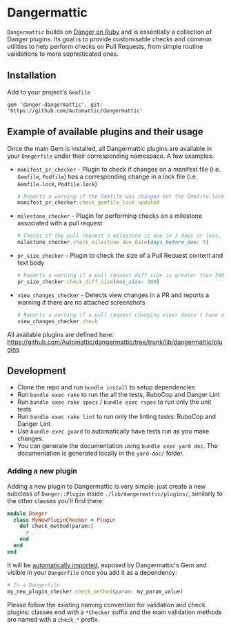 # Dangermattic
`Dangermattic` builds on [Danger on Ruby](https://danger.systems/ruby/) and is essentially a collection of Danger plugins. Its goal is to provide customisable checks and common utilities to help perform checks on Pull Requests, from simple routine validations to more sophisticated ones.

## Installation

Add to your project's `Gemfile`
```
gem 'danger-dangermattic', git: 'https://github.com/Automattic/dangermattic'
```

## Example of available plugins and their usage

Once the main Gem is installed, all Dangermattic plugins are available in your `Dangerfile` under their corresponding namespace. A few examples:

- `manifest_pr_checker` - Plugin to check if changes on a manifest file (i.e. `Gemfile`, `Podfile`) has a corresponding change in a lock file (i.e. `Gemfile.lock`, `Podfile.lock`)
    ```ruby
    # Reports a warning if the Gemfile was changed but the Gemfile.lock wasn't
    manifest_pr_checker.check_gemfile_lock_updated
    ```
- `milestone_checker` - Plugin for performing checks on a milestone associated with a pull request
    ```ruby
    # Checks if the pull request's milestone is due in 3 days or less, reporting a warning if that's the case
    milestone_checker.check_milestone_due_date(days_before_due: 3)
    ```
- `pr_size_checker` - Plugin to check the size of a Pull Request content and text body
    ```ruby
    # Reports a warning if a pull request diff size is greater than 300
    pr_size_checker.check_diff_size(max_size: 300)
    ```
- `view_changes_checker` - Detects view changes in a PR and reports a warning if there are no attached screenshots
    ```ruby
    # Reports a warning if a pull request changing views doesn't have a screenshot
    view_changes_checker.check
    ```

All available plugins are defined here: https://github.com/Automattic/dangermattic/tree/trunk/lib/dangermattic/plugins

## Development

- Clone the repo and run `bundle install` to setup dependencies
- Run `bundle exec rake` to run the all the tests, RuboCop and Danger Lint
- Run `bundle exec rake specs` / `bundle exec rspec` to run only the unit tests
- Run `bundle exec rake lint` to run only the linting tasks: RuboCop and Danger Lint
- Use `bundle exec guard` to automatically have tests run as you make changes.
- You can generate the documentation using `bundle exec yard doc`. The documentation is generated locally in the `yard-doc/` folder.

### Adding a new plugin

Adding a new plugin to Dangermattic is very simple: just create a new subclass of `Danger::Plugin` inside `./lib/dangermattic/plugins/`, similarly to the other classes you'll find there:

```ruby
module Danger
  class MyNewPluginChecker < Plugin
    def check_method(param:)
      # ...
    end
  end
end
```

It will be [automatically imported](https://github.com/Automattic/dangermattic/blob/trunk/lib/danger_plugin.rb), exposed by Dangermattic's Gem and visible in your `Dangerfile` once you add it as a dependency:

```ruby
# In a Dangerfile
my_new_plugin_checker.check_method(param: my_param_value)
```

Please follow the existing naming convention for validation and check plugins: classes end with a `*Checker` suffix and the main validation methods are named with a `check_*` prefix.
